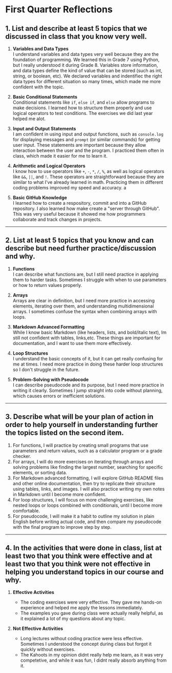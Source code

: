 # First Quarter Reflections

## 1. List and describe at least 5 topics that we discussed in class that you know very well.
1. **Variables and Data Types**  
   I understand variables and data types very well because they are the foundation of programming.  We learned this in Grade 7 using Python, but I really understood it during Grade 8. Variables store information, and data types define the kind of value that can be stored (such as int, string, or boolean, etc). We declared variables and indentifiec the right data types for different situation so many times, which made me more confident with the topic.

2. **Basic Conditional Statements**  
   Conditional statements like `if`, `else if`, and `else` allow programs to make decisions. I learned how to structure them properly and use logical operators to test conditions. The exercises we did last year helped me alot.

 3. **Input and Output Statements**  
   I am confident in using input and output functions, such as `console.log` for displaying messages and `prompt` (or similar commands) for getting user input. These statements are important because they allow interaction between the user and the program. I practiced them often in class, which made it easier for me to learn it.

4. **Arithmetic and Logical Operators**  
   I know how to use operators like `+`, `-`, `*`, `/`, `%`, as well as logical operators like `&&`, `||`, and `!`. These operators are straightforward because they are similar to what I’ve already learned in math. Practicing them in different coding problems improved my speed and accuracy.
a
5. **Basic GitHub Knowledge**  
   I learned how to  create a respository, commit and into a GitHub repository.  I also learned how  make create a "server through GitHub". This was very useful because it showed me how programmers collaborate and track changes in projects.

---

## 2. List at least 5 topics that you know and can describe but need further practice/discussion and why.
1. **Functions**  
   I can describe what functions are, but I still need practice in applying them to harder tasks. Sometimes I struggle with when to use parameters or how to return values properly.

2. **Arrays**  
   Arrays are clear in definition, but I need more practice in accessing elements, iterating over them, and understanding multidimensional arrays. I sometimes confuse the syntax when combining arrays with loops.

3. **Markdown Advanced Formatting**  
   While I know basic Markdown (like headers, lists, and bold/italic text), Im still  not confident with  tables, links,etc. These things are important for documentation, and I want to use them more effectively.

4. **Loop Structures**  
   I understand the basic concepts of it, but it can get really confusing for me at times.  I need more practice in doing these harder loop structures so I don't struggle in the future.

5. **Problem-Solving with Pseudocode**  
   I can describe pseudocode and its purpose, but I need more practice in writing it clearly. Sometimes I jump straight into code without planning, which causes errors or inefficient solutions.

---

## 3. Describe what will be your plan of action in order to help yourself in understanding further the topics listed on the second item.
1. For functions, I will practice by creating small programs that use parameters and return values, such as a calculator program or a grade checker.  
2. For arrays, I will do more exercises on iterating through arrays and solving problems like finding the largest number, searching for specific elements, or sorting data.  
3. For Markdown advanced formatting, I will explore GitHub README files and other online documentation, then try to replicate their structure using tables, links, and images. I will also practice writing my own notes in Markdown until I become more confident.  
4. For loop structures, I will focus on more challenging exercises, like nested loops or loops combined with conditionals, until I become more comfortable.  
5. For pseudocode, I will make it a habit to outline my solution in plain English before writing actual code, and then compare my pseudocode with the final program to improve step by step.  


---

## 4. In the activities that were done in class, list at least two that you think were effective and at least two that you think were not effective in helping you understand topics in our course and why.
1. **Effective Activities**  
   - The coding exercises  were very effective. They gave me hands-on experience and helped me apply the lessons immediately.  
   - The examples you gave during class were actually really helpful, as it explained a lot of my questions about any topic.

2. **Not Effective Activities**  
   - Long lectures without coding practice were less effective. Sometimes I understood the concept during class but forgot it quickly without exercises.  
   - The Kahoots in my opinion didnt really help me learn, as it was very competetive, and while it was fun, I didnt really absorb anything from it.
